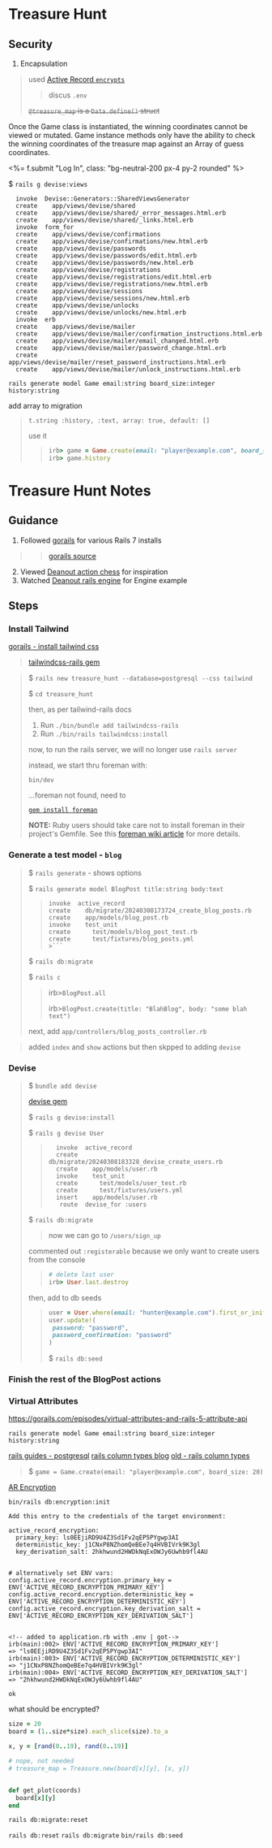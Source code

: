 



<!-- never used -->
# Treasure Hunt
## Security
1. Encapsulation
> used [Active Record `encrypts`](https://guides.rubyonrails.org/active_record_encryption.html)
>> discus `.env` 
>> 
> ~~`@treasure_map` is a `Data.define()` struct~~

Once the Game class is instantiated, the winning coordinates cannot be viewed or mutated. Game instance methods only have the ability to check the winning coordinates of the treasure map against an Array of guess coordinates.

<!-- never used -->


<%= f.submit "Log In", class: "bg-neutral-200 px-4 py-2 rounded" %>

<!-- to style buttons, we first need to copy the devise views with -->
$ `rails g devise:views`
```
  invoke  Devise::Generators::SharedViewsGenerator
  create    app/views/devise/shared
  create    app/views/devise/shared/_error_messages.html.erb
  create    app/views/devise/shared/_links.html.erb
  invoke  form_for
  create    app/views/devise/confirmations
  create    app/views/devise/confirmations/new.html.erb
  create    app/views/devise/passwords
  create    app/views/devise/passwords/edit.html.erb
  create    app/views/devise/passwords/new.html.erb
  create    app/views/devise/registrations
  create    app/views/devise/registrations/edit.html.erb
  create    app/views/devise/registrations/new.html.erb
  create    app/views/devise/sessions
  create    app/views/devise/sessions/new.html.erb
  create    app/views/devise/unlocks
  create    app/views/devise/unlocks/new.html.erb
  invoke  erb
  create    app/views/devise/mailer
  create    app/views/devise/mailer/confirmation_instructions.html.erb
  create    app/views/devise/mailer/email_changed.html.erb
  create    app/views/devise/mailer/password_change.html.erb
  create    app/views/devise/mailer/reset_password_instructions.html.erb
  create    app/views/devise/mailer/unlock_instructions.html.erb
```



`rails generate model Game email:string board_size:integer history:string`

add array to migration
> `t.string :history, :text, array: true, default: []`
>
> use it
> 
>>```ruby
>>irb> game = Game.create(email: "player@example.com", board_size: 20, history: [[2, 2],[0, 0]])
>>irb> game.history
>>```



# Treasure Hunt Notes

## Guidance
1. Followed [gorails](https://gorails.com/series/build-a-blog-with-rails-7) for various Rails 7 installs
>>
>> [gorails source](https://github.com/gorails-screencasts/learning-path-blog) 
2. Viewed [Deanout action chess](https://github.com/Deanout/action_chess/) for inspiration
3. Watched [Deanout rails engine](https://www.youtube.com/watch?v=7AVb4mJuIWA) for Engine example


## Steps
### Install Tailwind
[gorails - install tailwind css](https://gorails.com/episodes/adding-tailwindcss-to-rails)
> [tailwindcss-rails gem](https://github.com/rails/tailwindcss-rails)

> $ `rails new treasure_hunt --database=postgresql --css tailwind`
> 
> $ `cd treasure_hunt`
> 
> then, as per tailwind-rails docs
> 
> 
> 1. Run `./bin/bundle add tailwindcss-rails`
> 2. Run `./bin/rails tailwindcss:install`
> 
> 
> now, to run the rails server, we will no longer use `rails server`
> 
> instead, we start thru foreman with:
> 
> `bin/dev`
> 
> ...foreman not found, need to 
> 
> [`gem install foreman`](https://stackoverflow.com/questions/75405582/bin-dev-8-exec-foreman-not-found)
> 
> **NOTE:** Ruby users should take care not to install foreman in their project's Gemfile. See this [foreman wiki article](https://github.com/ddollar/foreman/wiki/Don%27t-Bundle-Foreman) for more details.

### Generate a test model - `blog`

> $ `rails generate` - shows options
> 
> $ `rails generate model BlogPost title:string body:text`
>>```
>>invoke  active_record
>>create    db/migrate/20240308173724_create_blog_posts.rb
>>create    app/models/blog_post.rb
>>invoke    test_unit
>>create      test/models/blog_post_test.rb
>>create      test/fixtures/blog_posts.yml
>>>```
>
> $ `rails db:migrate`
>
> $ `rails c`
>>
>> irb>`BlogPost.all`
>> 
>> irb>`BlogPost.create(title: "BlahBlog", body: "some blah text")`
>
> next, add `app/controllers/blog_posts_controller.rb`
>

> added `index` and `show` actions but then skpped to adding `devise`

### Devise
> $ `bundle add devise`
>
> [devise gem](https://github.com/heartcombo/devise)
>
> $ `rails g devise:install`
>
> $ `rails g devise User`
>>```
>>   invoke  active_record
>>   create    db/migrate/20240308183328_devise_create_users.rb
>>   create    app/models/user.rb
>>   invoke    test_unit
>>   create      test/models/user_test.rb
>>   create      test/fixtures/users.yml
>>   insert    app/models/user.rb
>>    route  devise_for :users
>>```
>
> $ `rails db:migrate`
>
>> now we can go to `/users/sign_up` 
>
> commented out `:registerable` because we only want to create users from the console
>>
>>```ruby
>># delete last user
>>irb> User.last.destroy
>>```
>
> then, add to db seeds
> 
>>```ruby
>>user = User.where(email: "hunter@example.com").first_or_initialize
>>user.update!(
>>  password: "password",
>>  password_confirmation: "password"
>>)
>>```
>>
>> $ `rails db:seed`


### Finish the rest of the BlogPost actions




### Virtual Attributes
https://gorails.com/episodes/virtual-attributes-and-rails-5-attribute-api



`rails generate model Game email:string board_size:integer history:string`


[rails guides - postgresql](https://guides.rubyonrails.org/active_record_postgresql.html)
[rails column types blog](https://dev.to/asyraf/rails-activerecord-data-types-32ip)
[old - rails column types](https://stackoverflow.com/questions/3260345/list-of-rails-model-types)




> $ `game = Game.create(email: "player@example.com", board_size: 20)`


[AR Encryption](https://guides.rubyonrails.org/active_record_encryption.html)


`bin/rails db:encryption:init`

```
Add this entry to the credentials of the target environment:

active_record_encryption:
  primary_key: ls0EEjiRD9U4Z3Sd1Fv2qEP5PYgwp3AI
  deterministic_key: j1CNxP8NZhomQeBEe7q4HVBIVrk9K3gl
  key_derivation_salt: 2hkhwund2HWDkNqExOWJy6Uwhb9fl4AU


# alternatively set ENV vars: 
config.active_record.encryption.primary_key = ENV['ACTIVE_RECORD_ENCRYPTION_PRIMARY_KEY']
config.active_record.encryption.deterministic_key = ENV['ACTIVE_RECORD_ENCRYPTION_DETERMINISTIC_KEY']
config.active_record.encryption.key_derivation_salt = ENV['ACTIVE_RECORD_ENCRYPTION_KEY_DERIVATION_SALT']


<!-- added to application.rb with .env | got-->
irb(main):002> ENV['ACTIVE_RECORD_ENCRYPTION_PRIMARY_KEY']
=> "ls0EEjiRD9U4Z3Sd1Fv2qEP5PYgwp3AI"
irb(main):003> ENV['ACTIVE_RECORD_ENCRYPTION_DETERMINISTIC_KEY']
=> "j1CNxP8NZhomQeBEe7q4HVBIVrk9K3gl"
irb(main):004> ENV['ACTIVE_RECORD_ENCRYPTION_KEY_DERIVATION_SALT']
=> "2hkhwund2HWDkNqExOWJy6Uwhb9fl4AU"

ok

```


what should be encrypted?

```ruby
size = 20
board = (1..size*size).each_slice(size).to_a

x, y = [rand(0..19), rand(0..19)]

# nope, not needed
# treasure_map = Treasure.new(board[x][y], [x, y])


def get_plot(coords)
  board[x][y]
end
```


<!-- 
  reset db 
  https://stackoverflow.com/questions/10301794/difference-between-rake-dbmigrate-dbreset-and-dbschemaload
-->
`rails db:migrate:reset`

<!-- does all of these -->
`rails db:reset`
`rails db:migrate`
`bin/rails db:seed`

<!-- reset db -->